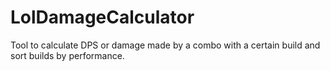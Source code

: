 # LolDamageCalculator
Tool to calculate DPS or damage made by a combo with a certain build and sort builds by performance.
